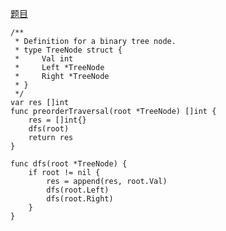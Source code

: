 [题目](https://leetcode-cn.com/problems/binary-tree-preorder-traversal/)

````
/**
 * Definition for a binary tree node.
 * type TreeNode struct {
 *     Val int
 *     Left *TreeNode
 *     Right *TreeNode
 * }
 */
var res []int
func preorderTraversal(root *TreeNode) []int {
    res = []int{}
    dfs(root)
    return res
}

func dfs(root *TreeNode) {
    if root != nil {
        res = append(res, root.Val)
        dfs(root.Left)
        dfs(root.Right)
    }
}
````